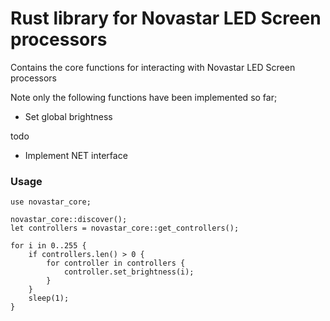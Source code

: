 # Rust library for Novastar LED Screen processors
Contains the core functions for interacting with Novastar LED Screen processors

Note only the following functions have been implemented so far;
- Set global brightness


todo
- Implement NET interface


### Usage
```
use novastar_core;

novastar_core::discover();
let controllers = novastar_core::get_controllers();

for i in 0..255 {
    if controllers.len() > 0 {
        for controller in controllers {
            controller.set_brightness(i);
        }
    }
    sleep(1);
}

```